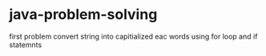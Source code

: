 # java-problem-solving
first problem convert string into capitialized eac words using for loop and if statemnts

